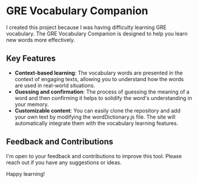 # GRE Vocabulary Companion

I created this project because I was having difficulty learning GRE vocabulary. The GRE Vocabulary Companion is designed to help you learn new words more effectively.

## Key Features

- **Context-based learning**: The vocabulary words are presented in the context of engaging texts, allowing you to understand how the words are used in real-world situations.
- **Guessing and confirmation**: The process of guessing the meaning of a word and then confirming it helps to solidify the word's understanding in your memory.
- **Customizable content**: You can easily clone the repository and add your own text by modifying the wordDictionary.js file. The site will automatically integrate them with the vocabulary learning features.


## Feedback and Contributions

I'm open to your feedback and contributions to improve this tool. Please reach out if you have any suggestions or ideas.

Happy learning!
